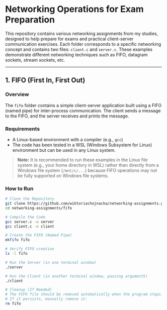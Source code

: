 # Networking Operations for Exam Preparation

This repository contains various networking assignments from my studies, designed to help prepare for exams and practical client-server communication exercises. Each folder corresponds to a specific networking concept and contains two files: `client.c` and `server.c`. These examples demonstrate different networking techniques such as FIFO, datagram sockets, stream sockets, etc.

---

## 1. FIFO (First In, First Out)

### Overview
The `fifo` folder contains a simple client-server application built using a FIFO (named pipe) for inter-process communication. The client sends a message to the FIFO, and the server receives and prints the message.

### Requirements
- A Linux-based environment with a compiler (e.g., `gcc`)
- The code has been tested in a WSL (Windows Subsystem for Linux) environment but can be used in any Linux system.

> **Note:** It is recommended to run these examples in the Linux file system (e.g., your home directory in WSL) rather than directly from a Windows file system (`/mnt/c/...`) because FIFO operations may not be fully supported on Windows file systems.

### How to Run
```bash
# Clone the Repository
git clone https://github.com/wiktoriachojnacka/networking-assignments.git
cd networking-assignments/fifo

# Compile the Code
gcc server.c -o server
gcc client.c -o client

# Create the FIFO (Named Pipe)
mkfifo fifo

# Verify FIFO creation
ls -l fifo

# Run the Server (in one terminal window)
./server

# Run the Client (in another terminal window, passing argumentS)
./client 

# Cleanup (If Needed)
# The FIFO file should be removed automatically when the program stops.
# If it persists, manually remove it:
rm fifo
